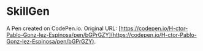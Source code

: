 # SkillGen

A Pen created on CodePen.io. Original URL: [https://codepen.io/H-ctor-Pablo-Gonz-lez-Espinosa/pen/bGPrGZY](https://codepen.io/H-ctor-Pablo-Gonz-lez-Espinosa/pen/bGPrGZY).

